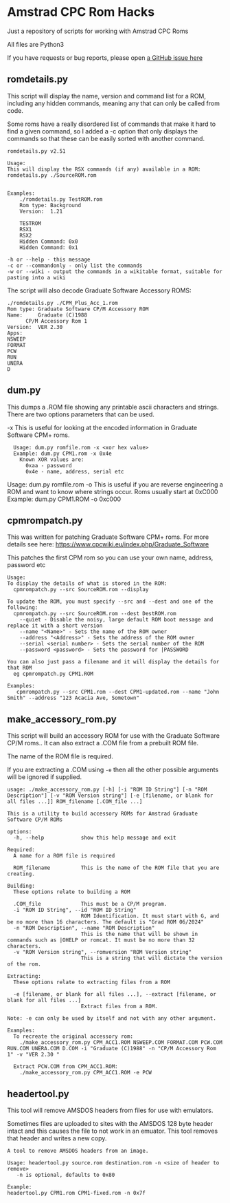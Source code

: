 # Amstrad CPC Rom Hacks
Just a repository of scripts for working with Amstrad CPC Roms

All files are Python3

If you have requests or bug reports, please open [a GitHub issue here](https://github.com/cormacj/AmstradCPCRomHacks/issues/new)

## romdetails.py

This script will display the name, version and command list for a ROM, including any hidden commands, meaning any that can only be called from code.

Some roms have a really disordered list of commands that make it hard to find a given command, so I added a -c option that only displays the commands so that these can be easily sorted with another command.

```
romdetails.py v2.51

Usage:
This will display the RSX commands (if any) available in a ROM:
romdetails.py ./SourceROM.rom


Examples:
	./romdetails.py TestROM.rom
	Rom type: Background
	Version:  1.21

	TESTROM
	RSX1
	RSX2
	Hidden Command: 0x0
	Hidden Command: 0x1

-h or --help - this message
-c or --commandonly - only list the commands
-w or --wiki - output the commands in a wikitable format, suitable for pasting into a wiki
```
The script will also decode Graduate Software Accessory ROMS:
```
./romdetails.py ./CPM_Plus_Acc_1.rom
Rom type: Graduate Software CP/M Accessory ROM
Name:	  Graduate (C)1988
	  CP/M Accessory Rom 1
Version:  VER 2.30
Apps:
NSWEEP
FORMAT
PCW
RUN
UNERA
D
```
## dum.py

  This dumps a .ROM file showing any printable ascii characters and strings.
  There are two options parameters that can be used.

  -x <xor value> This is useful for looking at the encoded information in Graduate Software CPM+ roms.
```
  Usage: dum.py romfile.rom -x <xor hex value>
  Example: dum.py CPM1.rom -x 0x4e
    Known XOR values are:
      0xaa - password
      0x4e - name, address, serial etc
```
  Usage: dum.py romfile.rom -o <offset value>
     This is useful if you are reverse engineering a ROM and want to know where strings occur. Roms usually start at 0xC000
  Example: dum.py CPM1.ROM -o 0xc000

## cpmrompatch.py

This was written for patching Graduate Software CPM+ roms. For more details see here: https://www.cpcwiki.eu/index.php/Graduate_Software

This patches the first CPM rom so you can use your own name, address, password etc
```
Usage:
To display the details of what is stored in the ROM:
  cpmrompatch.py --src SourceROM.rom --display

To update the ROM, you must specify --src and --dest and one of the following:
  cpmrompatch.py --src SourceROM.rom --dest DestROM.rom
    --quiet - Disable the noisy, large default ROM boot message and replace it with a short version
    --name "<Name>" - Sets the name of the ROM owner
    --address "<Address>" - Sets the address of the ROM owner
    --serial <serial number> - Sets the serial number of the ROM
    --password <password> - Sets the password for |PASSWORD

You can also just pass a filename and it will display the details for that ROM
  eg cpmrompatch.py CPM1.ROM

Examples:
   cpmrompatch.py --src CPM1.rom --dest CPM1-updated.rom --name "John Smith" --address "123 Acacia Ave, Sometown"
```

## make_accessory_rom.py
This script will build an accessory ROM for use with the Graduate Software CP/M roms.. It can also extract a .COM file from a prebuilt ROM file.

The name of the ROM file is required.

If you are extracting a .COM using `-e` then all the other possible arguments will be ignored if supplied.

```
usage: ./make_accessory_rom.py [-h] [-i "ROM ID String"] [-n "ROM Description"] [-v "ROM Version string"] [-e [filename, or blank for all files ...]] ROM_filename [.COM_file ...]

This is a utility to build accessory ROMs for Amstrad Graduate Software CP/M ROMs

options:
  -h, --help            show this help message and exit

Required:
  A name for a ROM file is required

  ROM_filename          This is the name of the ROM file that you are creating.

Building:
  These options relate to building a ROM

  .COM_file             This must be a CP/M program.
  -i "ROM ID String", --id "ROM ID String"
                        ROM Identification. It must start with G, and be no more than 16 characters. The default is "Grad ROM 06/2024"
  -n "ROM Description", --name "ROM Description"
                        This is the name that will be shown in commands such as |OHELP or romcat. It must be no more than 32 characters.
  -v "ROM Version string", --romversion "ROM Version string"
                        This is a string that will dictate the version of the rom.

Extracting:
  These options relate to extracting files from a ROM

  -e [filename, or blank for all files ...], --extract [filename, or blank for all files ...]
                        Extract files from a ROM.

Note: -e can only be used by itself and not with any other argument.

Examples:
  To recreate the original accessory rom:
    ./make_accessory_rom.py CPM_ACC1.ROM NSWEEP.COM FORMAT.COM PCW.COM RUN.COM UNERA.COM D.COM -i "Graduate (C)1988" -n "CP/M Accessory Rom 1" -v "VER 2.30 "

  Extract PCW.COM from CPM_ACC1.ROM:
    ./make_accessory_rom.py CPM_ACC1.ROM -e PCW
````
## headertool.py
This tool will remove AMSDOS headers from files for use with emulators.

Sometimes files are uploaded to sites with the AMSDOS 128 byte header intact and this causes the file to not work in an emuator. This tool removes that header and writes a new copy.

```
A tool to remove AMSDOS headers from an image.

Usage: headertool.py source.rom destination.rom -n <size of header to remove>
   -n is optional, defaults to 0x80

Example:
headertool.py CPM1.rom CPM1-fixed.rom -n 0x7f

```
